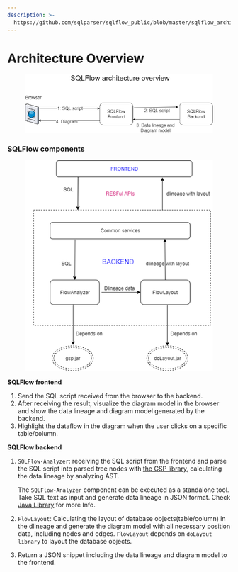 ```yaml
---
description: >-
  https://github.com/sqlparser/sqlflow_public/blob/master/sqlflow_architecture.md
---
```


# Architecture Overview

<figure><img src="../../.gitbook/assets/sqlflow_architecture.png" alt=""><figcaption></figcaption></figure>

### SQLFlow components

<figure><img src="../../.gitbook/assets/sqlflow_components.png" alt=""><figcaption></figcaption></figure>

**SQLFlow frontend**

1. Send the SQL script received from the browser to the backend.
2. After receiving the result, visualize the diagram model in the browser and show the data lineage and diagram model generated by the backend.
3. Highlight the dataflow in the diagram when the user clicks on a specific table/column.

**SQLFlow backend**

1.  `SQLFlow-Analyzer`: receiving the SQL script from the frontend and parse the SQL script into parsed tree nodes with [the GSP library](http://www.sqlparser.com), calculating the data lineage by analyzing AST.

    The `SQLFlow-Analyzer` component can be executed as a standalone tool. Take SQL text as input and generate data lineage in JSON format. Check [Java Library](../java-library/usage/) for more Info.
2. `FlowLayout`: Calculating the layout of database objects(table/column) in the dlineage and generate the diagram model with all necessary position data, including nodes and edges. `FlowLayout` depends on `doLayout library` to layout the database objects.
3. Return a JSON snippet including the data lineage and diagram model to the frontend.

